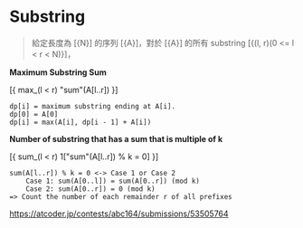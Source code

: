 # Substring

> 給定長度為 [{N}] 的序列 [{A}]，對於 [{A}] 的所有 substring [{(l, r)(0 <= l < r < N)}]，


**Maximum Substring Sum** 

[{ max_(l < r) "sum"(A[l..r]) }]

```
dp[i] = maximum substring ending at A[i].
dp[0] = A[0]
dp[i] = max(A[i], dp[i - 1] + A[i])
```

**Number of substring that has a sum that is multiple of k** 

[{ sum_(l < r) 1["sum"(A[l..r]) % k = 0] }]

```
sum(A[l..r]) % k = 0 <-> Case 1 or Case 2
    Case 1: sum(A[0..l]) = sum(A[0..r]) (mod k)
    Case 2: sum(A[0..r]) = 0 (mod k)
=> Count the number of each remainder r of all prefixes
```

<https://atcoder.jp/contests/abc164/submissions/53505764>
